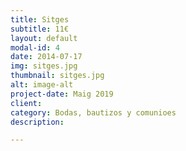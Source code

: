 ```yaml
---
title: Sitges 
subtitle: 11€
layout: default
modal-id: 4
date: 2014-07-17
img: sitges.jpg
thumbnail: sitges.jpg
alt: image-alt
project-date: Maig 2019
client: 
category: Bodas, bautizos y comunioes
description: 

---
```

